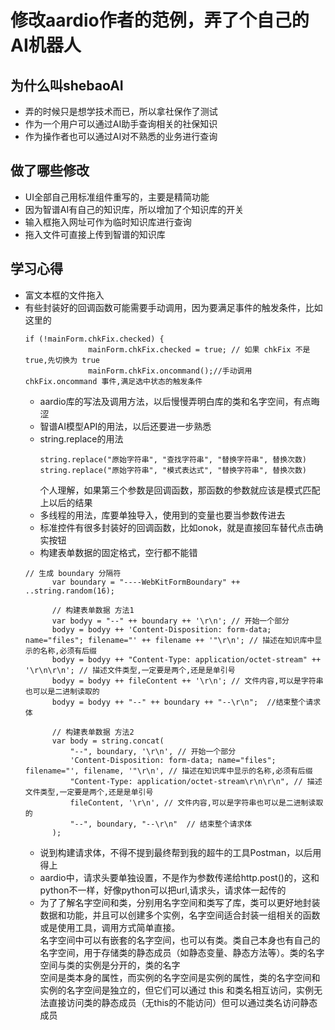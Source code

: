 # 修改aardio作者的范例，弄了个自己的AI机器人
## 为什么叫shebaoAI
- 弄的时候只是想学技术而已，所以拿社保作了测试
- 作为一个用户可以通过AI助手查询相关的社保知识
- 作为操作者也可以通过AI对不熟悉的业务进行查询
## 做了哪些修改
- UI全部自己用标准组件重写的，主要是精简功能
- 因为智谱AI有自己的知识库，所以增加了个知识库的开关
- 输入框拖入网址可作为临时知识库进行查询
- 拖入文件可直接上传到智谱的知识库
## 学习心得
- 富文本框的文件拖入
- 有些封装好的回调函数可能需要手动调用，因为要满足事件的触发条件，比如这里的
  ```aardio
  if (!mainForm.chkFix.checked) {
    			mainForm.chkFix.checked = true; // 如果 chkFix 不是 true,先切换为 true
    			mainForm.chkFix.oncommand();//手动调用 chkFix.oncommand 事件,满足选中状态的触发条件
  ```
  - aardio库的写法及调用方法，以后慢慢弄明白库的类和名字空间，有点晦涩
  - 智谱AI模型API的用法，以后还要进一步熟悉
  - string.replace的用法
    ```aardio
    string.replace("原始字符串", "查找字符串", "替换字符串", 替换次数)
    string.replace("原始字符串", "模式表达式", "替换字符串", 替换次数)
    ```
    个人理解，如果第三个参数是回调函数，那函数的参数就应该是模式匹配上以后的结果
  - 多线程的用法，库要单独导入，使用到的变量也要当参数传进去
  - 标准控件有很多封装好的回调函数，比如onok，就是直接回车替代点击确实按钮
  - 构建表单数据的固定格式，空行都不能错
  ```aardio
  // 生成 boundary 分隔符
        var boundary = "----WebKitFormBoundary" ++ ..string.random(16);

        // 构建表单数据 方法1
        var bodyy = "--" ++ boundary ++ '\r\n'; // 开始一个部分
        bodyy = bodyy ++ 'Content-Disposition: form-data; name="files"; filename="' ++ filename ++ '"\r\n'; // 描述在知识库中显示的名称,必须有后缀
        bodyy = bodyy ++ "Content-Type: application/octet-stream" ++ '\r\n\r\n'; // 描述文件类型,一定要是两个,还是是单引号
        bodyy = bodyy ++ fileContent ++ '\r\n'; // 文件内容,可以是字符串也可以是二进制读取的
        bodyy = bodyy ++ "--" ++ boundary ++ "--\r\n";  //结束整个请求体
        
        // 构建表单数据 方法2
		var body = string.concat(
    		"--", boundary, '\r\n', // 开始一个部分
    		'Content-Disposition: form-data; name="files"; filename="', filename, '"\r\n', // 描述在知识库中显示的名称,必须有后缀
    		"Content-Type: application/octet-stream\r\n\r\n", // 描述文件类型,一定要是两个,还是是单引号
    		fileContent, '\r\n', // 文件内容,可以是字符串也可以是二进制读取的
    		"--", boundary, "--\r\n"  // 结束整个请求体
		);
  ```
  - 说到构建请求体，不得不提到最终帮到我的超牛的工具Postman，以后用得上
  - aardio中，请求头要单独设置，不是作为参数传递给http.post()的，这和python不一样，好像python可以把url,请求头，请求体一起传的
  - 为了了解名字空间和类，分别用名字空间和类写了库，类可以更好地封装数据和功能，并且可以创建多个实例，名字空间适合封装一组相关的函数或是使用工具，调用方式简单直接。  
  名字空间中可以有嵌套的名字空间，也可以有类。类自己本身也有自己的名字空间，用于存储类的静态成员（如静态变量、静态方法等）。类的名字空间与类的实例是分开的，类的名字  
  空间是类本身的属性，而实例的名字空间是实例的属性，类的名字空间和实例的名字空间是独立的，但它们可以通过 this 和类名相互访问，实例无法直接访问类的静态成员（无this的不能访问）但可以通过类名访问静态成员



  

  
